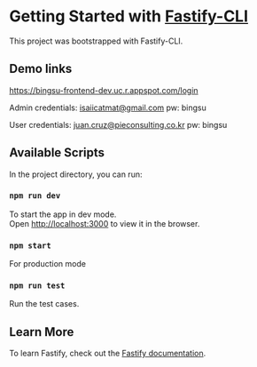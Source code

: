 
# Getting Started with [Fastify-CLI](https://www.npmjs.com/package/fastify-cli)
This project was bootstrapped with Fastify-CLI.

## Demo links
https://bingsu-frontend-dev.uc.r.appspot.com/login

Admin credentials: isaiicatmat@gmail.com pw: bingsu

User credentials: juan.cruz@pieconsulting.co.kr pw: bingsu


## Available Scripts

In the project directory, you can run:

### `npm run dev`

To start the app in dev mode.\
Open [http://localhost:3000](http://localhost:3000) to view it in the browser.

### `npm start`

For production mode

### `npm run test`

Run the test cases.

## Learn More

To learn Fastify, check out the [Fastify documentation](https://www.fastify.io/docs/latest/).
